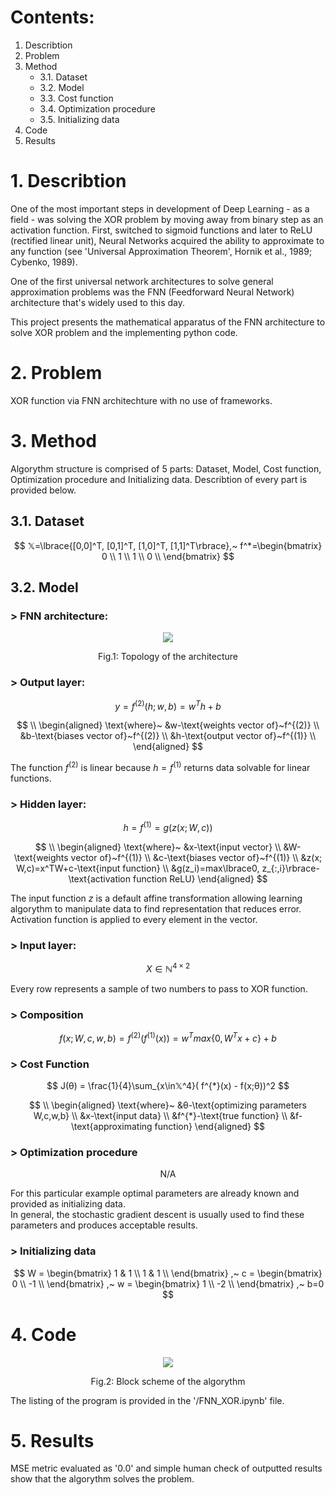 # Contents:
1. Describtion
2. Problem
3. Method
    * 3.1. Dataset
    * 3.2. Model
    * 3.3. Cost function
    * 3.4. Optimization procedure
    * 3.5. Initializing data
4. Code
5. Results

# 1. Describtion
One of the most important steps in development of Deep Learning - as a field - was solving the XOR problem by moving away from binary step as an activation function. First, switched to sigmoid functions and later to ReLU (rectified linear unit), Neural Networks acquired the ability to approximate to any function (see 'Universal Approximation Theorem', Hornik et al., 1989; Cybenko, 1989).

One of the first universal network architectures to solve general approximation problems was the FNN (Feedforward Neural Network) architecture that's widely used to this day.

This project presents the mathematical apparatus of the FNN architecture to solve XOR problem and the implementing python code.

# 2. Problem
XOR function via FNN architechture with no use of frameworks.

# 3. Method
Algorythm structure is comprised of 5 parts: Dataset, Model, Cost function, Optimization procedure and Initializing data. Describtion of every part is provided below.
## 3.1. Dataset
$$
𝕏=\lbrace{[0,0]^T, [0,1]^T, [1,0]^T, [1,1]^T\rbrace},~
f^*=\begin{bmatrix}
    0 \\
    1 \\
    1 \\
    0 \\
    \end{bmatrix}
$$
## 3.2. Model
### > FNN architecture:
<p align="center">
  <img src="https://github.com/AKAD0/FNN_XOR/blob/master/Fig1.png">
</p>

$$
\text{Fig.1: Topology of the architecture}
$$
### > Output layer:
$$
y=f^{(2)}(h; w,b) = w^Th+b
$$

$$
\\
\begin{aligned}
\text{where}~
&w-\text{weights vector of}~f^{(2)} \\
&b-\text{biases vector of}~f^{(2)} \\
&h-\text{output vector of}~f^{(1)} \\
\end{aligned}
$$

The function $f^{(2)}$ is linear because $h=f^{(1)}$ returns data solvable for linear functions. 

### > Hidden layer:
$$
h = f^{(1)} = g( z( x; W,c))
$$

$$
\\
\begin{aligned}
\text{where}~
&x-\text{input vector} \\
&W-\text{weights vector of}~f^{(1)} \\
&c-\text{biases vector of}~f^{(1)} \\
&z(x; W,c)=x^TW+c-\text{input function} \\
&g(z_i)=max\lbrace0, z_{:,i}\rbrace-\text{activation function ReLU}
\end{aligned}
$$

The input function $z$ is a default affine transformation allowing learning algorythm to manipulate data to find representation that reduces error. \
Activation function is applied to every element in the vector.

### > Input layer:
$$
X \in ℕ^{4×2}
$$

Every row represents a sample of two numbers to pass to XOR function.

### > Composition
$$
f(x; W,c,w,b) = f^{(2)}( f^{(1)}( x)) = w^Tmax\lbrace0, W^Tx+c\rbrace+b
$$
### > Cost Function
$$
J(θ) = \frac{1}{4}\sum_{x\in𝕏^4}( f^{*}(x) - f(x;θ))^2
$$

$$
\\
\begin{aligned}
\text{where}~
&θ-\text{optimizing parameters W,c,w,b} \\
&x-\text{input data} \\
&f^{*}-\text{true function} \\
&f-\text{approximating function}
\end{aligned}
$$
### > Optimization procedure
$$
\text{N/A}
$$

For this particular example optimal parameters are already known and provided as initializing data.\
In general, the stochastic gradient descent is usually used to find these parameters and produces acceptable results.

### > Initializing data
$$
W = \begin{bmatrix}
    1 & 1 \\
    1 & 1 \\
    \end{bmatrix}
,~
c = \begin{bmatrix}
    0 \\
    -1 \\
    \end{bmatrix}
,~
w = \begin{bmatrix}
    1 \\
    -2 \\
    \end{bmatrix}
,~
b=0
$$

# 4. Code
<p align="center">
  <img src="https://github.com/AKAD0/FNN_XOR/blob/master/Block.png">
</p>

$$
\text{Fig.2: Block scheme of the algorythm}
$$

The listing of the program is provided in the '/FNN_XOR.ipynb' file.

# 5. Results
MSE metric evaluated as '0.0' and simple human check of outputted results show that the algorythm solves the problem.